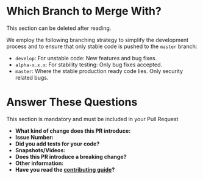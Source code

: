 # Which Branch to Merge With?

This section can be deleted after reading.

We employ the following branching strategy to simplify the development process and to ensure that only stable code is pushed to the `master` branch:

- `develop`: For unstable code: New features and bug fixes.
- `alpha-x.x.x`: For stability testing: Only bug fixes accepted.
- `master`: Where the stable production ready code lies. Only security related bugs.

# Answer These Questions

This section is mandatory and must be included in your Pull Request

- **What kind of change does this PR introduce:** <Add brief description about what problem you are solving.>
- **Issue Number:** <Add related issue number here.>
- **Did you add tests for your code?** <Yes or No. Note: Add unit tests or automation tests for your code.>
- **Snapshots/Videos:** <Add snapshots or videos wherever possible.>
- **Does this PR introduce a breaking change?** <Make sure this change does not break existing code functionality.>
- **Other information:** <Add extra information about this PR here>
- **Have you read the [contributing guide](https://github.com/PalisadoesFoundation/talawa/blob/master/CONTRIBUTING.md)?** <Yes or No>
